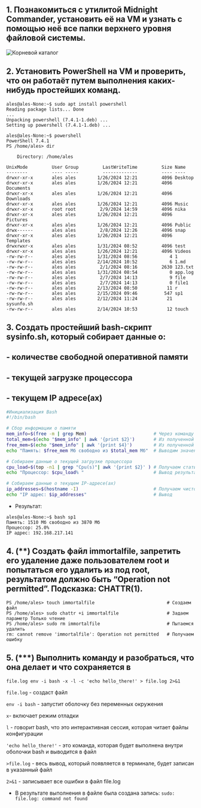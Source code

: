## 1. Познакомиться с утилитой Midnight Commander, установить её на VM и узнать с помощью неё все папки верхнего уровня файловой системы.

   ![Корневой каталог](https://github.com/tms-dos21-onl/ales-litvinovich/assets/87812043/1e5caf34-f3b8-430f-a7c8-6cfc287d92c8)

## 2. Установить PowerShell на VM и проверить, что он работаёт путем выполнения каких-нибудь простейших команд.

```console
ales@ales-None:~$ sudo apt install powershell
Reading package lists... Done
...
Unpacking powershell (7.4.1-1.deb) ...
Setting up powershell (7.4.1-1.deb) ...

ales@ales-None:~$ powershell
PowerShell 7.4.1
PS /home/ales> dir

    Directory: /home/ales

UnixMode         User Group         LastWriteTime         Size Name
--------         ---- -----         -------------         ---- ----
drwxr-xr-x       ales ales        1/26/2024 12:21         4096 Desktop
drwxr-xr-x       ales ales        1/26/2024 12:21         4096 Documents
drwxr-xr-x       ales ales        1/26/2024 12:21         4096 Downloads
drwxr-xr-x       ales ales        1/26/2024 12:21         4096 Music
drwxr-xr-x       root root         2/9/2024 14:59         4096 nika
drwxr-xr-x       ales ales        1/26/2024 12:21         4096 Pictures
drwxr-xr-x       ales ales        1/26/2024 12:21         4096 Public
drwx------       ales ales         2/8/2024 12:26         4096 snap
drwxr-xr-x       ales ales        1/26/2024 12:21         4096 Templates
drwxrwxr-x       ales ales        1/31/2024 08:52         4096 test
drwxr-xr-x       ales ales        1/26/2024 12:21         4096 Videos
-rw-rw-r--       ales ales        1/31/2024 08:56            4 1
-rw-rw-r--       ales ales        2/14/2024 10:52            6 1.md
-rw-rw-r--       ales ales         2/1/2024 08:16         2630 123.txt
-rw-rw-r--       ales ales        1/31/2024 08:54            0 app.log
-rw-rw-r--       ales ales         2/7/2024 14:13            9 file
-rw-rw-r--       ales ales         2/7/2024 14:13            0 file1
-rw-rw-r--       ales ales        2/13/2024 08:50           11 r
-rw-rw-r--       ales ales        2/15/2024 09:46          547 sp1
-rw-rw-r--       ales ales        2/12/2024 11:24           21 sysunfo.sh
-rw-rw-r--       ales ales        2/14/2024 10:53           12 touch
```
   
## 3. Создать простейший bash-скрипт sysinfo.sh, который собирает данные о:
## - количестве свободной оперативной памяти
## - текущей загрузке процессора
## - текущем IP адресе(ах)

```bash
#Инициализация Bash
#!/bin/bash

# Сбор информации о памяти
mem_info=$(free -m | grep Mem)                         # Через команду free и grep получаем инфу о памяти
total_mem=$(echo "$mem_info" | awk '{print $2}')       # Из полученной выше строчки достаем 2 слово используя команду awk
free_mem=$(echo "$mem_info" | awk '{print $4}')        # Из полученной в начале строчки достаем 4 слово используя команду awk
echo "Память: $free_mem Мб свободно из $total_mem Мб"  # Выводим значения свободной памяти и общей

# Собираем данные о текущей загрузке процессора
cpu_load=$(top -n1 | grep "Cpu(s)"| awk '{print $2}' ) # Получаем статическое значение Cpu и достаем из вывода команды
echo "Процессор: $cpu_load% "                          # Вывод результата

# Собираем данные о текущем IP-адресе(ах)
ip_addresses=$(hostname -I)                            # Получаем чистое значение IP
echo "IP адрес: $ip_addresses"                         # Вывод
```
- Результат:
```console
ales@ales-None:~$ bash sp1
Память: 1510 Мб свободно из 3870 Мб
Процессор: 25.0% 
IP адрес: 192.168.217.141 
```

## 4. (**) Cоздать файл immortalfile, запретить его удаление даже пользователем root и попытаться его удалить из под root, результатом должно быть “Operation not permitted”. Подсказка: CHATTR(1).

```console
PS /home/ales> touch immortalfile                           # Создаем файл
PS /home/ales> sudo chattr +i immortalfile                  # Задаем параметр Только чтение                                          
PS /home/ales> sudo rm immortalfile                         # Пытаемся удалить
rm: cannot remove 'immortalfile': Operation not permitted   # Получаем ошибку
```   

## 5. (***) Выполнить команду и разобраться, что она делает и что сохраняется в 
```file.log env -i bash -x -l -c 'echo hello_there!' > file.log 2>&1```

```file.log``` - создаст файл

```env -i bash``` - запустит оболочку без переменных окружения

```x```- включает режим отладки

```l``` - говорит bash, что это интерактивная сессия, которая читает файлы конфигурации

```'echo hello_there!'``` - это команда, которая будет выполнена внутри оболочки bash и выводится в файл

```>file.log``` - весь вывод, который появляется в терминале, будет записан в указанный файл

```2>&1``` - записывает все ошибки в файл file.log
 
- В результате выполнения в файле была создана запись: ```sudo: file.log: command not found```
 

